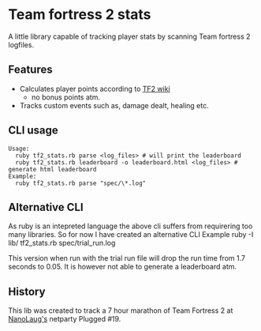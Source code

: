 Team fortress 2 stats
=====================

A little library capable of tracking player stats by scanning Team fortress 2 logfiles.

Features
--------

* Calculates player points according to [TF2 wiki](http://wiki.teamfortress.com/wiki/Scoreboard#Points)
    * no bonus points atm.
* Tracks custom events such as, damage dealt, healing etc.


CLI usage
---------
    Usage:
      ruby tf2_stats.rb parse <log_files> # will print the leaderboard
      ruby tf2_stats.rb leaderboard -o leaderboard.html <log_files> # generate html leaderboard
    Example:
      ruby tf2_stats.rb parse "spec/\*.log"

Alternative CLI
---------------

As ruby is an intepreted language the above cli suffers from requirering too many libraries. So for now I have created an alternative CLI
    Example
      ruby -I lib/ tf2_stats.rb spec/trial_run.log 

This version when run with the trial run file will drop the run time from 1.7 seconds to 0.05. It is however not able to generate a leaderboard atm.

History
-------

This lib was created to track a 7 hour marathon of Team Fortress 2 at [NanoLaug's](http://www.nanolaug.dk/) netparty Plugged #19.
